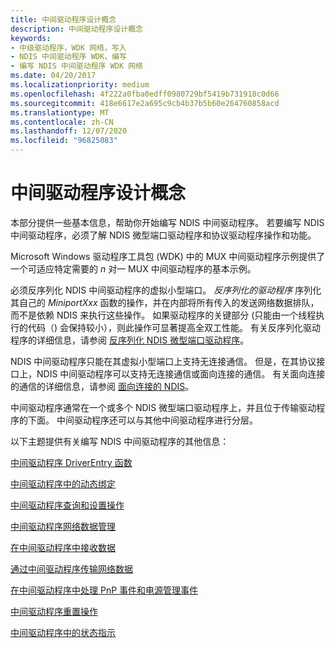 ```yaml
---
title: 中间驱动程序设计概念
description: 中间驱动程序设计概念
keywords:
- 中级驱动程序，WDK 网络，写入
- NDIS 中间驱动程序 WDK，编写
- 编写 NDIS 中间驱动程序 WDK 网络
ms.date: 04/20/2017
ms.localizationpriority: medium
ms.openlocfilehash: 4f222a0fba0edff0980729bf5419b731918c0d66
ms.sourcegitcommit: 418e6617e2a695c9cb4b37b5b60e264760858acd
ms.translationtype: MT
ms.contentlocale: zh-CN
ms.lasthandoff: 12/07/2020
ms.locfileid: "96825083"
---
```

# <a name="intermediate-driver-design-concepts"></a>中间驱动程序设计概念





本部分提供一些基本信息，帮助你开始编写 NDIS 中间驱动程序。 若要编写 NDIS 中间驱动程序，必须了解 NDIS 微型端口驱动程序和协议驱动程序操作和功能。

Microsoft Windows 驱动程序工具包 (WDK) 中的 MUX 中间驱动程序示例提供了一个可适应特定需要的 *n* 对一 MUX 中间驱动程序的基本示例。

必须反序列化 NDIS 中间驱动程序的虚拟小型端口。 *反序列化的驱动程序* 序列化其自己的 *MiniportXxx* 函数的操作，并在内部将所有传入的发送网络数据排队，而不是依赖 NDIS 来执行这些操作。 如果驱动程序的关键部分 (只能由一个线程执行的代码（) 会保持较小），则此操作可显著提高全双工性能。 有关反序列化驱动程序的详细信息，请参阅 [反序列化 NDIS 微型端口驱动程序](deserialized-ndis-miniport-drivers.md)。

NDIS 中间驱动程序只能在其虚拟小型端口上支持无连接通信。 但是，在其协议接口上，NDIS 中间驱动程序可以支持无连接通信或面向连接的通信。 有关面向连接的通信的详细信息，请参阅 [面向连接的 NDIS](connection-oriented-ndis.md)。

中间驱动程序通常在一个或多个 NDIS 微型端口驱动程序上，并且位于传输驱动程序的下面。 中间驱动程序还可以与其他中间驱动程序进行分层。

以下主题提供有关编写 NDIS 中间驱动程序的其他信息：

[中间驱动程序 DriverEntry 函数](intermediate-driver-driverentry-function.md)

[中间驱动程序中的动态绑定](dynamic-binding-in-an-intermediate-driver.md)

[中间驱动程序查询和设置操作](intermediate-driver-query-and-set-operations.md)

[中间驱动程序网络数据管理](intermediate-driver-network-data-management.md)

[在中间驱动程序中接收数据](receiving-data-in-an-intermediate-driver-with-a-connectionless-lower-e.md)

[通过中间驱动程序传输网络数据](transmitting-network-data-through-an-intermediate-driver.md)

[在中间驱动程序中处理 PnP 事件和电源管理事件](handling-pnp-events-and-power-management-events-in-an-intermediate-dri.md)

[中间驱动程序重置操作](intermediate-driver-reset-operations.md)

[中间驱动程序中的状态指示](status-indications-in-an-intermediate-driver.md)

 

 





